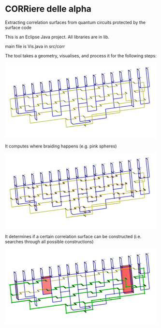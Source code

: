 # CORRiere delle alpha

Extracting correlation surfaces from quantum circuits protected by the surface code

This is an Eclipse Java project. All libraries are in lib.

main file is Vis.java in src/corr 

The tool takes a geometry, visualises, and process it for the following steps:

<img src="imgs/geom.png" width="500">

It computes where braiding happens (e.g. pink spheres)

<img src="imgs/braids.png" width="500">

It determines if a certain correlation surface can be constructed (i.e. searches through all possible constructions)

<img src="imgs/1A,4A,5A,15A.png" width="500">